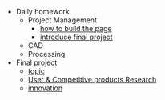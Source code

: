 <!-- 侧边栏 docs/_sidebar.md -->

- Daily homework
  - Project Management
    - [how to build the page](./PM_mds/buildPage.md)
    - [introduce final project](./PM_mds/introFinalTopic.md)
  - CAD
  - Processing
- Final project
  - [topic](./finalProjects_mds/topic.md)
  - [User & Competitive products Research](./finalProjects_mds/research.md)
  - [innovation](./finalProjects_mds/innovation.md)
